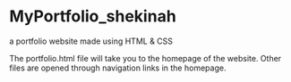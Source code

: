 # MyPortfolio_shekinah
a portfolio website made using HTML &amp; CSS

The portfolio.html file will take you to the homepage of the website. Other files are opened through navigation links in the homepage.
